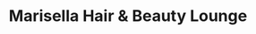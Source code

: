 ---
title: "Marisella Hair & Beauty Lounge"
url: /wolfsburg/marisella-hair-und-beauty-lounge/
shop: Friseur
---